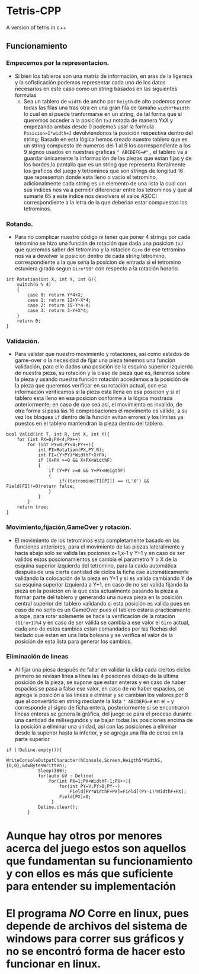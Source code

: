 # Tetris-CPP
A version of tetris in c++
## Funcionamiento
### Empecemos por la representacion.
- Si bien los tableros son una matriz de información, en aras de la ligereza y la sofisticación podemos representar cada uno de los datos necesarios en este caso como un string
basados en las siguientes formulas
  - Sea un tablero de `width` de ancho por `heigth` de alto podemos poner todas las filas una tras otra en una gran fila de tamaño `width*heidth` lo cual en si puede tranformarse en un string, de tal forma  que si queremos acceder a la posición `IxJ` notada de manera YxX y empezando ambas desde 0 podemos usar la formula `Posicion=I*width+J` devolviendonos la posición respectiva dentro del string; Basado en esta lógica hemos creado nuestro tablero que es un string compuesto de numeros del 1 al 9 los correspondiente a los 9 signos usados en nuestras graficas `" ABCDEFG=#"` , el tablero va a guardar únicamente la información de las piezas que estan fijas y de los bordes,la pantalla que es un string que representa literalmente los graficos del juego y tetrominos que son strings de longitud 16 que representan donde esta lleno o vacio el tetromino, adicionalmente cada string es un elemento de una lista la cual con sus índices nos va a permitir diferenciar entre los tetrominos y que al sumarle 65 a este indice nos devolvera el valos ASCCI correspondiente a la letra de la que deberian estar compuestos los tetrominos.
### Rotando.
- Para no complicar nuestro código ni tener que poner 4 strings por cada tetromino se hizo una función de rotación que dada una posicion `IxJ` que queremos saber del tetromino y la rotacion `Giro` de ese tetromino nos va a devolver la posicion dentro de cada string tetromino,  correspondiente a la que sería la posicion de entrada si el tetromino estuviera girado segun `Giro*90°` con respecto a la rotación horario.
```
int Rotation(int X, int Y, int G){
    switch(G % 4)
    {
        case 0: return Y*4+X;
        case 1: return 12+Y-X*4;
        case 2: return 15-Y*4-X;
        case 3: return 3-Y+X*4;
    }
    return 0;
}
```
### Validación.
- Para validar que nuestro movimiento y rotaciones, así como estados de game-over o la necesidad de fijar una pieza tenemos una función validación, para ello dados una posición de la esquina superior izquierda de nuestra pieza, su rotación y la clase de pieza que es,  iteramos sobre la pieza y usando nuestra función rotación accedemos a la posición de la pieza que queremos verificar en su rotación actual, con esa información verificamos si la pieza esta llena en esa posicion y si el tablero esta lleno en esa posicion conforme a la lógica mostrada anteriormente; en caso de que sea así, el movimiento es invalido, de otra forma si pasa las 16 comprobaciones el movimento es válido, a su vez los bloques `if` dentro de la función evitan errores y los límites ya puestos en el tablero mantendran la pieza dentro del tablero.
```
bool Valid(int T, int R, int X, int Y){
    for (int PX=0;PX<4;PX++)
        for (int PY=0;PY<4;PY++){
            int PI=Rotation(PX,PY,R);
            int FI=(Y+PY)*WidthF+X+PX;
            if (X+PX >=0 && X+PX<WidthF)
            {
                if (Y+PY >=0 && Y+PY<HeigthF)
                {
                    if((tetromino[T][PI]) == (L'X') && Field[FI]!=0)return false; 
                }     
            }   
        }
    return true;
}
```
### Movimiento,fijación,GameOver y rotación.
- El movimiento de los tetrominos esta completamente basado en las funciones anteriores, para el movimiento de las piezas lateralmente y hacia abajo solo se valida las pociones x+1,x-1 y Y+1 y en caso de ser validos estos poscionamientos se cambia el parametro Y o X de la esquina superior izquierda del tetromino, para la caída automática después de una cierta cantidad de ciclos la ficha cae automáticamente validando la colocación de la pieza en Y+1 y si es valida cambiando Y de su esquina superior izquierda a Y+1, en caso de no ser valida fijando la pieza en la posición en la que esta actualmente pasando la pieza a formar parte del tablero y generando una nueva pieza en la posición central superior del tablero validando si esta posición es valida pues en caso de no serlo es un GameOver pues el tablero estaria practicamente a tope, para rotar solamente se hace la verificación de la rotación `(Giro+1)%4` y en caso de ser válida se cambia a ese valor el `Giro` actual, cada uno de estos cambios estan comandados por las flechas del teclado que estan en una lista boleana y se verifica el valor de la posición de esta lista para generar los cambios.
### Eliminación de lineas
- Al fijar una piesa después de fallar en validar la cíida cada ciertos ciclos primero se revisan línea a línea las 4 posciones debajo de la última posición de la pieza, se supone que estan enteras y en caso de haber espacios se pasa a falso ese valor, en caso de no haber espacios, se agrega la posición a las líneas a elminar y se cambian los valores por 8 que al convertirlo en string mediante la lista `" ABCDEFG=#` en el `=` y corresponde al signo de ficha entera, posteriormente si se encontraron líneas enteras se genera la gráfica, del juego se para el proceso durante una cantidad de milisegundos y se bajan todas las posiciones encima de la posición a eliminar una unidad, así con las posiciones a eliminar desde la superior hasta la inferior, y se agrega una fila de ceros en la parte superior
```
if (!Deline.empty()){
            WriteConsoleOutputCharacter(hConsole,Screen,HeigthS*WidthS,{0,0},&dwBytesWritten);
            Sleep(300);
            for(auto &V : Deline)
                for(int PX=1;PX<WidthF-1;PX++){
                    for(int PY=V;PY>0;PY--)
                        Field[PY*WidthF+PX]=Field[(PY-1)*WidthF+PX];
                    Field[PX]=0;
                 }
            Deline.clear();    
        }     
```
# Aunque hay otros por menores acerca del juego estos son aquellos que fundamentan su funcionamiento y con ellos es más que suficiente para entender su implementación
# El programa ***NO*** Corre en linux, pues depende de archivos del sistema de windows para correr sus gráficos y no se encontró forma de hacer esto funcionar en linux.
